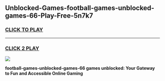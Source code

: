 
## Unblocked-Games-football-games-unblocked-games-66-Play-Free-5n7k7
<h3>
<a href="https://premium76.site?title=football-games-unblocked-games-66&ref=17A">CLICK TO PLAY</a></h3>
<hr>

<h3>
<a href="https://premium76.site?title=football-games-unblocked-games-66&ref=17A">CLICK 2 PLAY</a>
  
</h3>

<a href="https://premium76.site?title=football-games-unblocked-games-66&ref=17A"><img src="https://clearcache.store/games.png"></a>


**football-games-unblocked-games-66 games unblocked: Your Gateway to Fun and Accessible Online Gaming**

